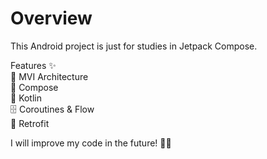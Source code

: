 # Overview
This Android project is just for studies in Jetpack Compose.

Features ✨
<br/>🥇 MVI Architecture
<br/>🎨 Compose
<br/>🚀 Kotlin
<br/>🗄️ Coroutines & Flow
<br/>🚀 Retrofit

I will improve my code in the future! 🚀✨
